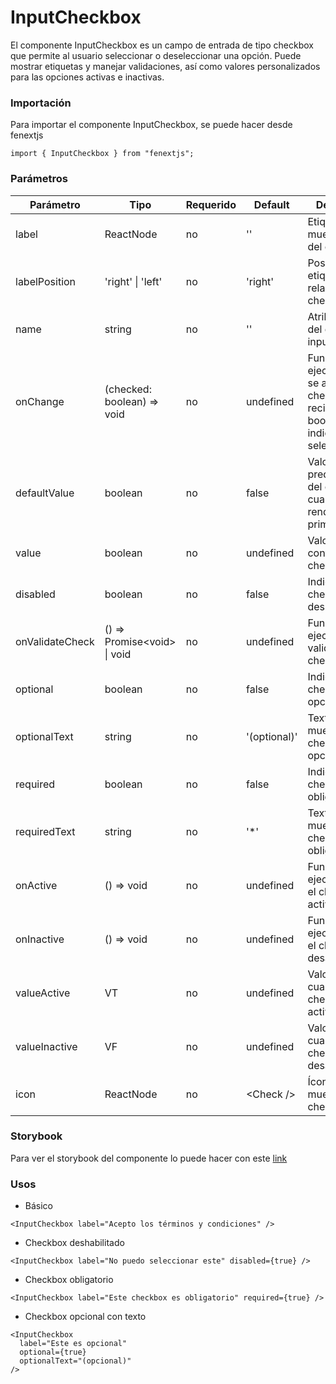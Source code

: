 # InputCheckbox

El componente InputCheckbox es un campo de entrada de tipo checkbox que permite al usuario seleccionar o deseleccionar una opción. Puede mostrar etiquetas y manejar validaciones, así como valores personalizados para las opciones activas e inactivas.

### Importación

Para importar el componente InputCheckbox, se puede hacer desde fenextjs

```tsx copy
import { InputCheckbox } from "fenextjs";
```

### Parámetros

| Parámetro       | Tipo                           | Requerido | Default      | Descripcion                                                                                                     |
| --------------- | ------------------------------ | --------- | ------------ | --------------------------------------------------------------------------------------------------------------- |
| label           | ReactNode                      | no        | ''           | Etiqueta que se muestra al lado del checkbox.                                                                   |
| labelPosition   | 'right' \| 'left'              | no        | 'right'      | Posición de la etiqueta en relación con el checkbox.                                                            |
| name            | string                         | no        | ''           | Atributo name del elemento input checkbox.                                                                      |
| onChange        | (checked: boolean) =\> void    | no        | undefined    | Función que se ejecuta cuando se alterna el checkbox, recibe un valor booleano que indica si está seleccionado. |
| defaultValue    | boolean                        | no        | false        | Valor predeterminado del checkbox cuando se renderiza por primera vez.                                          |
| value           | boolean                        | no        | undefined    | Valor controlado del checkbox.                                                                                  |
| disabled        | boolean                        | no        | false        | Indica si el checkbox está deshabilitado.                                                                       |
| onValidateCheck | () =\> Promise\<void\> \| void | no        | undefined    | Función que se ejecuta para validar el checkbox.                                                                |
| optional        | boolean                        | no        | false        | Indica si el checkbox es opcional.                                                                              |
| optionalText    | string                         | no        | '(optional)' | Texto que se muestra si el checkbox es opcional.                                                                |
| required        | boolean                        | no        | false        | Indica si el checkbox es obligatorio.                                                                           |
| requiredText    | string                         | no        | '\*'         | Texto que se muestra si el checkbox es obligatorio.                                                             |
| onActive        | () =\> void                    | no        | undefined    | Función que se ejecuta cuando el checkbox se activa.                                                            |
| onInactive      | () =\> void                    | no        | undefined    | Función que se ejecuta cuando el checkbox se desactiva.                                                         |
| valueActive     | VT                             | no        | undefined    | Valor a pasar cuando el checkbox se activa.                                                                     |
| valueInactive   | VF                             | no        | undefined    | Valor a pasar cuando el checkbox se desactiva.                                                                  |
| icon            | ReactNode                      | no        | \<Check /\>  | Ícono que se muestra junto al checkbox.                                                                         |

### Storybook

Para ver el storybook del componente lo puede hacer con este [link](https://fenextjs-component-storybook.vercel.app/?path=/story/input-inputcheckbox--index)

### Usos

- Básico

```tsx copy
<InputCheckbox label="Acepto los términos y condiciones" />
```

- Checkbox deshabilitado

```tsx copy
<InputCheckbox label="No puedo seleccionar este" disabled={true} />
```

- Checkbox obligatorio

```tsx copy
<InputCheckbox label="Este checkbox es obligatorio" required={true} />
```

- Checkbox opcional con texto

```tsx copy
<InputCheckbox
  label="Este es opcional"
  optional={true}
  optionalText="(opcional)"
/>
```

